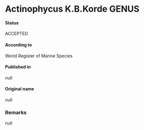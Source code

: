 # Actinophycus K.B.Korde GENUS

#### Status
ACCEPTED

#### According to
World Register of Marine Species

#### Published in
null

#### Original name
null

### Remarks
null